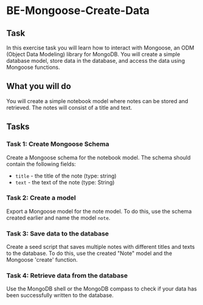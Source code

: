 # BE-Mongoose-Create-Data

## Task

In this exercise task you will learn how to interact with Mongoose, an ODM (Object Data Modeling) library for MongoDB. You will create a simple database model, store data in the database, and access the data using Mongoose functions.

## What you will do

You will create a simple notebook model where notes can be stored and retrieved. The notes will consist of a title and text.

## Tasks

### Task 1: Create Mongoose Schema

Create a Mongoose schema for the notebook model. The schema should contain the following fields:

-   `title` - the title of the note (type: string)
-   `text` - the text of the note (type: String)

### Task 2: Create a model

Export a Mongoose model for the note model. To do this, use the schema created earlier and name the model `note`.

### Task 3: Save data to the database

Create a seed script that saves multiple notes with different titles and texts to the database. To do this, use the created "Note" model and the Mongoose 'create' function.

### Task 4: Retrieve data from the database

Use the MongoDB shell or the MongoDB compass to check if your data has been successfully written to the database.
